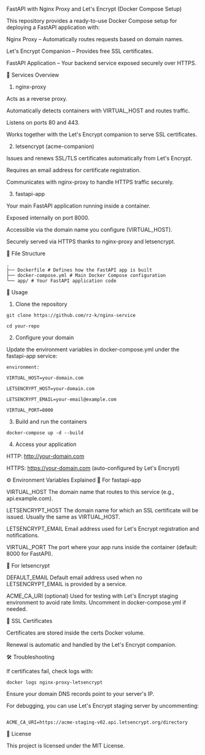 FastAPI with Nginx Proxy and Let's Encrypt (Docker Compose Setup)

This repository provides a ready-to-use Docker Compose setup for deploying a FastAPI application with:

Nginx Proxy – Automatically routes requests based on domain names.

Let's Encrypt Companion – Provides free SSL certificates.

FastAPI Application – Your backend service exposed securely over HTTPS.

📌 Services Overview
1. nginx-proxy

Acts as a reverse proxy.

Automatically detects containers with VIRTUAL_HOST and routes traffic.

Listens on ports 80 and 443.

Works together with the Let's Encrypt companion to serve SSL certificates.

2. letsencrypt (acme-companion)

Issues and renews SSL/TLS certificates automatically from Let's Encrypt.

Requires an email address for certificate registration.

Communicates with nginx-proxy to handle HTTPS traffic securely.

3. fastapi-app

Your main FastAPI application running inside a container.

Exposed internally on port 8000.

Accessible via the domain name you configure (VIRTUAL_HOST).

Securely served via HTTPS thanks to nginx-proxy and letsencrypt.

📂 File Structure

```
.
├── Dockerfile # Defines how the FastAPI app is built
├── docker-compose.yml # Main Docker Compose configuration
└── app/ # Your FastAPI application code
```

🚀 Usage
1. Clone the repository

```
git clone https://github.com/rz-k/nginx-service

cd your-repo
```

2. Configure your domain

Update the environment variables in docker-compose.yml under the fastapi-app service:

```
environment:

VIRTUAL_HOST=your-domain.com

LETSENCRYPT_HOST=your-domain.com

LETSENCRYPT_EMAIL=your-email@example.com

VIRTUAL_PORT=8000
```

3. Build and run the containers

```
docker-compose up -d --build
```

4. Access your application

HTTP: http://your-domain.com

HTTPS: https://your-domain.com (auto-configured by Let's Encrypt)

⚙️ Environment Variables Explained
🔹 For fastapi-app

VIRTUAL_HOST
The domain name that routes to this service (e.g., api.example.com).

LETSENCRYPT_HOST
The domain name for which an SSL certificate will be issued. Usually the same as VIRTUAL_HOST.

LETSENCRYPT_EMAIL
Email address used for Let's Encrypt registration and notifications.

VIRTUAL_PORT
The port where your app runs inside the container (default: 8000 for FastAPI).

🔹 For letsencrypt

DEFAULT_EMAIL
Default email address used when no LETSENCRYPT_EMAIL is provided by a service.

ACME_CA_URI (optional)
Used for testing with Let's Encrypt staging environment to avoid rate limits. Uncomment in docker-compose.yml if needed.

🔐 SSL Certificates

Certificates are stored inside the certs Docker volume.

Renewal is automatic and handled by the Let's Encrypt companion.

🛠️ Troubleshooting

If certificates fail, check logs with:
```
docker logs nginx-proxy-letsencrypt
```

Ensure your domain DNS records point to your server's IP.

For debugging, you can use Let's Encrypt staging server by uncommenting:
```

ACME_CA_URI=https://acme-staging-v02.api.letsencrypt.org/directory

```

📜 License

This project is licensed under the MIT License.